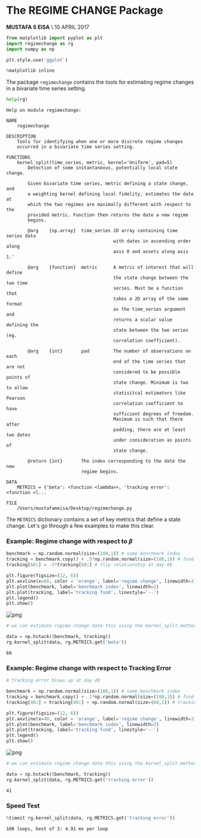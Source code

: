 
# The REGIME CHANGE Package
**MUSTAFA S EISA** \ 10 APRIL 2017


```python
from matplotlib import pyplot as plt
import regimechange as rg
import numpy as np

plt.style.use('ggplot')
```


```python
%matplotlib inline
```

The package `regimechange` contains the tools for estimating regime changes in a bivariate time series setting.


```python
help(rg)
```

    Help on module regimechange:
    
    NAME
        regimechange
    
    DESCRIPTION
        Tools for identifying when one or more discrete regime changes
        occurred in a bivariate time series setting.
    
    FUNCTIONS
        kernel_split(time_series, metric, kernel='Uniform', pad=5)
            Detection of some instantaneous, potentially local state change.
            
            Given bivariate time series, metric defining a state change, and
            a weighting kernel defining local fidelity, estimates the date at
            which the two regimes are maximally different with respect to the
            provided metric. Function then returns the date a new regime
            begins.
            
            @arg    {np.array}  time_series 2D array containing time series data
                                            with dates in ascending order along
                                            axis 0 and assets along axis 1.'
            
            @arg    {function}  metric      A metric of interest that will define
                                            the state change between the two time
                                            series. Must be a function that
                                            takes a 2D array of the same format
                                            as the time_series argument and
                                            returns a scalar value defining the
                                            state between the two series (eg.
                                            correlation coefficient).
            
            @arg    {int}       pad         The number of observations on each
                                            end of the time series that are not
                                            considered to be possible points of
                                            state change. Minimum is two to allow
                                            statisitcal estimators like Pearson
                                            correlation coefficient to have
                                            sufficient degrees of freedom.
                                            Maximum is such that there after
                                            padding, there are at least two dates
                                            under consideration as points of
                                            state change.
            
            @return {int}       The index corresponding to the date the new
                                regime begins.
    
    DATA
        METRICS = {'beta': <function <lambda>>, 'tracking error': <function <l...
    
    FILE
        /Users/mustafameisa/Desktop/regimechange.py
    
    


The `METRICS` dictionary contains a set of key metrics that define a state change. Let's go through a few examples to make this clear.

### Example: Regime change with respect to $\beta$


```python
benchmark = np.random.normal(size=(100,1)) # some benchmark index
tracking = benchmark.copy() + .5*np.random.normal(size=(100,1)) # fund tracking benchmark
tracking[68:] = -1*tracking[68:] # flip relationship at day 68
```


```python
plt.figure(figsize=(12, 6))
plt.axvline(x=68, color = 'orange', label='regime change', linewidth=3)
plt.plot(benchmark, label='benchmark index', linewidth=2)
plt.plot(tracking, label='tracking fund', linestyle='--')
plt.legend()
plt.show()
```


![png](output_8_0.png)



```python
# we can estimate regime change date this using the kernel_split method

data = np.hstack((benchmark, tracking))
rg.kernel_split(data, rg.METRICS.get('beta'))
```




    68



### Example: Regime change with respect to Tracking Error


```python
# tracking error blows up at day 40

benchmark = np.random.normal(size=(100,1)) # some benchmark index
tracking = benchmark.copy() + .1*np.random.normal(size=(100,1)) # fund tracking benchmark
tracking[40:] = tracking[40:] + np.random.normal(size=(60,1)) # tracking error blows up at day 40
```


```python
plt.figure(figsize=(12, 6))
plt.axvline(x=40, color = 'orange', label='regime change', linewidth=3)
plt.plot(benchmark, label='benchmark index', linewidth=2)
plt.plot(tracking, label='tracking fund', linestyle='--')
plt.legend()
plt.show()
```


![png](output_12_0.png)



```python
# we can estimate regime change date this using the kernel_split method

data = np.hstack((benchmark, tracking))
rg.kernel_split(data, rg.METRICS.get('tracking error'))
```




    41



### Speed Test


```python
%timeit rg.kernel_split(data, rg.METRICS.get('tracking error'))
```

    100 loops, best of 3: 4.91 ms per loop

